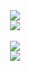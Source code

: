 <div align=center>
	<img src="https://capsule-render.vercel.app/api?type=waving&color=auto&height=200&section=header&text=Hi%20there!👋%20I'm%20SungMi&fontSize=50" />	
</div>

<div align=center>	
  <img src="https://github-readme-stats.vercel.app/api/top-langs/?username=hisungmi&layout=compact"><br><br>
  <img src="https://github-readme-stats.vercel.app/api?username=hisungmi&show_icons=true">
</div>
<div align=center>
	<img src="https://capsule-render.vercel.app/api?type=waving&color=auto&height=150&section=footer" />
</div>
